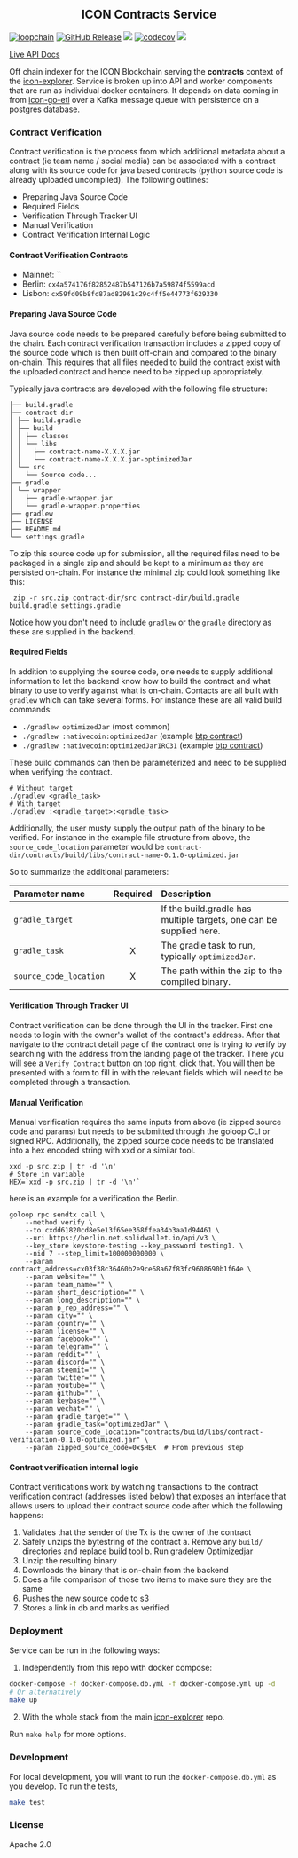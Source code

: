 <p align="center">
  <h2 align="center">ICON Contracts Service</h2>
</p>

[![loopchain](https://img.shields.io/badge/ICON-API-blue?logoColor=white&logo=icon&labelColor=31B8BB)](https://shields.io) [![GitHub Release](https://img.shields.io/github/release/sudoblockio/icon-contracts.svg?style=flat)]() ![](https://github.com/sudoblockio/icon-contracts/workflows/push-main/badge.svg?branch=main) [![codecov](https://codecov.io/gh/sudoblockio/icon-contracts/branch/main/graph/badge.svg)](https://codecov.io/gh/sudoblockio/icon-contracts)  ![](https://img.shields.io/github/license/sudoblockio/icon-contracts)

[Live API Docs](https://tracker.icon.community/api/v1/contracts/docs/)

Off chain indexer for the ICON Blockchain serving the **contracts** context of the [icon-explorer](https://github.com/sudoblockio/icon-explorer). Service is broken up into API and worker components that are run as individual docker containers. It depends on data coming in from [icon-go-etl](https://github.com/sudoblockio/icon-go-etl) over a Kafka message queue with persistence on a postgres database.

### Contract Verification

Contract verification is the process from which additional metadata about a contract (ie team name / social media) can be associated with a contract along with its source code for java based contracts (python source code is already uploaded uncompiled). The following outlines:

- Preparing Java Source Code
- Required Fields
- Verification Through Tracker UI
- Manual Verification
- Contract Verification Internal Logic

#### Contract Verification Contracts

- Mainnet: ``
- Berlin: `cx4a574176f82852487b547126b7a59874f5599acd`
- Lisbon: `cx59fd09b8fd87ad82961c29c4ff5e44773f629330`


#### Preparing Java Source Code

Java source code needs to be prepared carefully before being submitted to the chain. Each contract verification transaction includes a zipped copy of the source code which is then built off-chain and compared to the binary on-chain. This requires that all files needed to build the contract exist with the uploaded contract and hence need to be zipped up appropriately.

Typically java contracts are developed with the following file structure:

```shell
├── build.gradle
├── contract-dir
│ ├── build.gradle
│ ├── build
│ │ ├── classes
│ │ └── libs
│ │   ├── contract-name-X.X.X.jar
│ │   └── contract-name-X.X.X.jar-optimizedJar
│ └── src
│   └── Source code...
├── gradle
│ └── wrapper
│   ├── gradle-wrapper.jar
│   └── gradle-wrapper.properties
├── gradlew
├── LICENSE
├── README.md
└── settings.gradle
```

To zip this source code up for submission, all the required files need to be packaged in a single zip and should be kept to a minimum as they are persisted on-chain. For instance the minimal zip could look something like this:

```shell
 zip -r src.zip contract-dir/src contract-dir/build.gradle build.gradle settings.gradle
```

Notice how you don't need to include `gradlew` or the `gradle` directory as these are supplied in the backend.

#### Required Fields

In addition to supplying the source code, one needs to supply additional information to let the backend know how to build the contract and what binary to use to verify against what is on-chain. Contacts are all built with `gradlew` which can take several forms.  For instance these are all valid build commands:

- `./gradlew optimizedJar` (most common)
- `./gradlew :nativecoin:optimizedJar` (example [btp contract](https://github.com/icon-project/btp/blob/iconloop/Makefile#L126))
- `./gradlew :nativecoin:optimizedJarIRC31` (example [btp contract](https://github.com/icon-project/btp/blob/iconloop/Makefile#L126))

These build commands can then be parameterized and need to be supplied when verifying the contract.

```shell
# Without target
./gradlew <gradle_task>
# With target
./gradlew :<gradle_target>:<gradle_task>
```

Additionally, the user musty supply the output path of the binary to be verified.  For instance in the example file structure from above, the `source_code_location` parameter would be `contract-dir/contracts/build/libs/contract-name-0.1.0-optimized.jar`

So to summarize the additional parameters:

| Parameter name  | Required | Description                                     |
|:----------------|:--------:|:------------------------------------------------|
| `gradle_target` |          | If the build.gradle has multiple targets, one can be supplied here. |
| `gradle_task`   |    X     | The gradle task to run, typically `optimizedJar`. |
| `source_code_location` |    X     | The path within the zip to the compiled binary. |

#### Verification Through Tracker UI

Contract verification can be done through the UI in the tracker. First one needs to login with the owner's wallet of the contract's address.  After that navigate to the contract detail page of the contract one is trying to verify by searching with the address from the landing page of the tracker. There you will see a `Verify Contract` button on top right, click that. You will then be presented with a form to fill in with the relevant fields which will need to be completed through a transaction.

#### Manual Verification

Manual verification requires the same inputs from above (ie zipped source code and params) but needs to be submitted through the goloop CLI or signed RPC. Additionally, the zipped source code needs to be translated into a hex encoded string with xxd or a similar tool.

```shell
xxd -p src.zip | tr -d '\n'
# Store in variable
HEX=`xxd -p src.zip | tr -d '\n'`
```

here is an example for a verification the Berlin.

```shell
goloop rpc sendtx call \
    --method verify \
    --to cxdd61820cd8e5e13f65ee368ffea34b3aa1d94461 \
    --uri https://berlin.net.solidwallet.io/api/v3 \
    --key_store keystore-testing --key_password testing1. \
    --nid 7 --step_limit=100000000000 \
    --param contract_address=cx03f38c36460b2e9ce68a67f83fc9608690b1f64e \
    --param website="" \
    --param team_name="" \
    --param short_description="" \
    --param long_description="" \
    --param p_rep_address="" \
    --param city="" \
    --param country="" \
    --param license="" \
    --param facebook="" \
    --param telegram="" \
    --param reddit="" \
    --param discord="" \
    --param steemit="" \
    --param twitter="" \
    --param youtube="" \
    --param github="" \
    --param keybase="" \
    --param wechat="" \
    --param gradle_target="" \
    --param gradle_task="optimizedJar" \
    --param source_code_location="contracts/build/libs/contract-verification-0.1.0-optimized.jar" \
    --param zipped_source_code=0x$HEX  # From previous step
```

#### Contract verification internal logic

Contract verifications work by watching transactions to the contract verification contract (addresses listed below) that exposes an interface that allows users to upload their contract source code after which the following happens:

1. Validates that the sender of the Tx is the owner of the contract
2. Safely unzips the bytestring of the contract
    a. Remove any `build/` directories and replace build tool
    b. Run gradelew Optimizedjar
3. Unzip the resulting binary
4. Downloads the binary that is on-chain from the backend
5. Does a file comparison of those two items to make sure they are the same
6. Pushes the new source code to s3
7. Stores a link in db and marks as verified

### Deployment

Service can be run in the following ways:

1. Independently from this repo with docker compose:
```bash
docker-compose -f docker-compose.db.yml -f docker-compose.yml up -d
# Or alternatively
make up
```

2. With the whole stack from the main [icon-explorer]() repo.

Run `make help` for more options.

### Development

For local development, you will want to run the `docker-compose.db.yml` as you develop. To run the tests,

```bash
make test
```

### License

Apache 2.0
